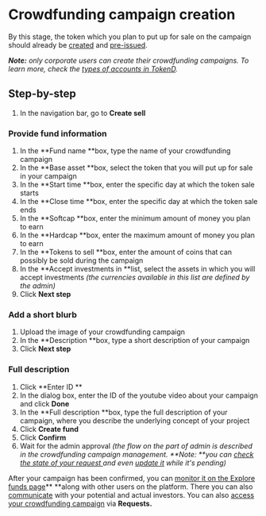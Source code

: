 

# Crowdfunding campaign creation

By this stage, the token which you plan to put up for sale on the campaign should already be [created](../User-issued-tokens/token-creation.md) and [pre-issued](../User-issued-tokens/upload-the-pre-issuance-file-to-the-platform.md).

_**Note:** only corporate users can create their crowdfunding campaigns. To learn more, check the [types of accounts in TokenD](../types-of-accounts/overview.md)._


## Step-by-step



1.  In the navigation bar, go to **Create sell**


### Provide fund information



1.  In the **Fund name **box, type the name of your crowdfunding campaign
1.  In the **Base asset **box, select the token that you will put up for sale in your campaign
1.  In the **Start time **box, enter the specific day at which the token sale starts
1.  In the **Close time **box, enter the specific day at which the token sale ends
1.  In the **Softcap **box, enter the minimum amount of money you plan to earn
1.  In the **Hardcap **box, enter the maximum amount of money you plan to earn 
1.  In the **Tokens to sell **box, enter the amount of coins that can possibly be sold during the campaign
1.  In the **Accept investments in **list, select the assets in which you will accept investments _(the currencies available in this list are defined by the admin)_
1.  Click **Next step**


### Add a short blurb



1.  Upload the image of your crowdfunding campaign
1.  In the **Description **box, type a short description of your campaign
1.  Click **Next step**


### Full description



1.  Click **Enter ID **
1.  In the dialog box, enter the ID of the youtube video about your campaign and click **Done**
1.  In the **Full description **box, type the full description of your campaign, where you describe the underlying concept of your project
1.  Click **Create fund**
1.  Click **Confirm**
1.  Wait for the admin approval _(the flow on the part of admin is described in the crowdfunding campaign management. **Note: **you can [check the state of your request ](../User-issued-tokens/check-the-state-of-the-requests.md)and even [update it](./update-the-crowdfunding-creation-request.html) while it's pending)_

After your campaign has been confirmed, you can [monitor it on the Explore funds page](../invest/explore-crowdfunding-campaigns.md)** **along with other users on the platform. There you can also [communicate](./fundraiser-investors-communication.html) with your potential and actual investors. You can also [ access your crowdfunding campaign](./how-to-access-your-crowdfunding-campaign.html) via **Requests.**